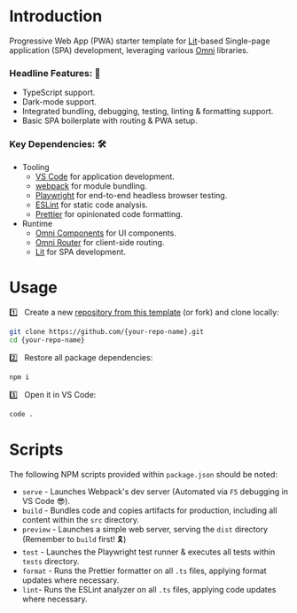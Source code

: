 # Introduction

Progressive Web App (PWA) starter template for [Lit](https://lit.dev)-based Single-page application (SPA) development, leveraging various [Omni](https://github.com/capitec?q=omni-) libraries.

### Headline Features: 🌟
- TypeScript support.
- Dark-mode support.
- Integrated bundling, debugging, testing, linting & formatting support.
- Basic SPA boilerplate with routing & PWA setup.

### Key Dependencies: 🛠️
- Tooling
    - [VS Code](https://code.visualstudio.com) for application development.
    - [webpack](https://webpack.js.org/) for module bundling.
    - [Playwright](https://playwright.dev/) for end-to-end headless browser testing.
    - [ESLint](https://eslint.org/) for static code analysis.
    - [Prettier](https://prettier.io/) for opinionated code formatting.
- Runtime
    - [Omni Components](https://github.com/capitec/omni-components) for UI components.
    - [Omni Router](https://github.com/capitec/omni-router) for client-side routing.
    - [Lit](https://lit.dev) for SPA development.

# Usage

1️⃣ &nbsp; Create a new [repository from this template](https://github.com/capitec/omni-starter-lit/generate) (or fork) and clone locally:

```bash
git clone https://github.com/{your-repo-name}.git
cd {your-repo-name}
```

2️⃣ &nbsp; Restore all package dependencies:

```bash
npm i
```

3️⃣ &nbsp; Open it in VS Code:

```bash
code .
```


# Scripts
The following NPM scripts provided within `package.json` should be noted:

- `serve` - Launches Webpack's dev server (Automated via `F5` debugging in VS Code 😎).
- `build` - Bundles code and copies artifacts for production, including all content within the `src` directory.
- `preview` - Launches a simple web server, serving the `dist` directory (Remember to `build` first! 🎗️)
- `test` - Launches the Playwright test runner & executes all tests within `tests` directory.
- `format` - Runs the Prettier formatter on all `.ts` files, applying format updates where necessary.
- `lint`- Runs the ESLint analyzer on all `.ts` files, applying code updates where necessary.